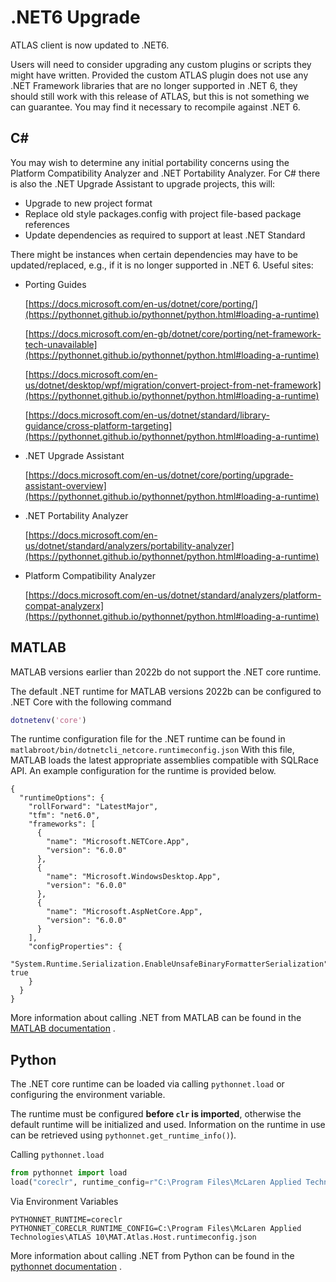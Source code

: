 # .NET6 Upgrade

ATLAS client is now updated to .NET6.

Users will need to consider upgrading any custom plugins or scripts they might have written. 
Provided the custom ATLAS plugin does not use any .NET Framework libraries that are no longer supported in .NET 6, 
they should still work with this release of ATLAS, but this is not something we can guarantee. You may find it necessary
to recompile against .NET 6. 

## C\#

You may wish to determine any initial portability concerns using the Platform Compatibility Analyzer and .NET 
Portability Analyzer. For C# there is also the .NET Upgrade Assistant to upgrade projects, this will:

* Upgrade to new project format
* Replace old style packages.config with project file-based package references
* Update dependencies as required to support at least .NET Standard


There might be instances when certain dependencies may have to be updated/replaced, e.g., if it is no longer supported 
in .NET 6. Useful sites:

* Porting Guides

  [https://docs.microsoft.com/en-us/dotnet/core/porting/](https://pythonnet.github.io/pythonnet/python.html#loading-a-runtime)

  [https://docs.microsoft.com/en-gb/dotnet/core/porting/net-framework-tech-unavailable](https://pythonnet.github.io/pythonnet/python.html#loading-a-runtime)

  [https://docs.microsoft.com/en-us/dotnet/desktop/wpf/migration/convert-project-from-net-framework](https://pythonnet.github.io/pythonnet/python.html#loading-a-runtime)

  [https://docs.microsoft.com/en-us/dotnet/standard/library-guidance/cross-platform-targeting](https://pythonnet.github.io/pythonnet/python.html#loading-a-runtime)

* .NET Upgrade Assistant

  [https://docs.microsoft.com/en-us/dotnet/core/porting/upgrade-assistant-overview](https://pythonnet.github.io/pythonnet/python.html#loading-a-runtime)
* .NET Portability Analyzer

  [https://docs.microsoft.com/en-us/dotnet/standard/analyzers/portability-analyzer](https://pythonnet.github.io/pythonnet/python.html#loading-a-runtime)
* Platform Compatibility Analyzer

  [https://docs.microsoft.com/en-us/dotnet/standard/analyzers/platform-compat-analyzerx](https://pythonnet.github.io/pythonnet/python.html#loading-a-runtime)

## MATLAB

MATLAB versions earlier than 2022b do not support the .NET core runtime.

The default .NET runtime for MATLAB versions 2022b can be configured to .NET Core with the 
following command
```matlab
dotnetenv('core')
```

The runtime configuration file for the .NET runtime can be found
in `matlabroot/bin/dotnetcli_netcore.runtimeconfig.json` 
With this file, MATLAB loads the latest appropriate assemblies compatible with SQLRace API.
An example configuration for the runtime is provided below.
```
{
  "runtimeOptions": {
    "rollForward": "LatestMajor",
    "tfm": "net6.0",
    "frameworks": [
      {
        "name": "Microsoft.NETCore.App",
        "version": "6.0.0"
      },
      {
        "name": "Microsoft.WindowsDesktop.App",
        "version": "6.0.0"
      },
      {
        "name": "Microsoft.AspNetCore.App",
        "version": "6.0.0"
      }
    ],
    "configProperties": {
      "System.Runtime.Serialization.EnableUnsafeBinaryFormatterSerialization": true
    }
  }
}
```

More information about calling .NET from MATLAB can be found in the 
[MATLAB documentation](https://mathworks.com/help/matlab/call-net-from-matlab.html)
.

## Python

The .NET core runtime can be loaded via calling `pythonnet.load` or configuring the environment variable.

The runtime must be configured __before `clr` is imported__, otherwise the default runtime will be initialized and used. 
Information on the runtime in use can be retrieved using `pythonnet.get_runtime_info()`).

Calling `pythonnet.load`
```python
from pythonnet import load
load("coreclr", runtime_config=r"C:\Program Files\McLaren Applied Technologies\ATLAS 10\MAT.Atlas.Host.runtimeconfig.json")
```
Via Environment Variables
```
PYTHONNET_RUNTIME=coreclr
PYTHONNET_CORECLR_RUNTIME_CONFIG=C:\Program Files\McLaren Applied Technologies\ATLAS 10\MAT.Atlas.Host.runtimeconfig.json
```

More information about calling .NET from Python can be found in the 
[pythonnet documentation](https://pythonnet.github.io/pythonnet/python.html#loading-a-runtime)
.
